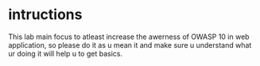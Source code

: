 # intructions
This lab main focus to atleast increase the awerness of OWASP 10 in web application, so please do it as u mean it and make sure u understand what ur doing it will help u to get basics.
